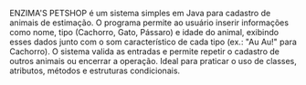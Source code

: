 ENZIMA'S PETSHOP é um sistema simples em Java para cadastro de animais de estimação. O programa permite ao usuário inserir informações como nome, tipo (Cachorro, Gato, Pássaro) e idade do animal, exibindo esses dados junto com o som característico de cada tipo (ex.: "Au Au!" para Cachorro). O sistema valida as entradas e permite repetir o cadastro de outros animais ou encerrar a operação. Ideal para praticar o uso de classes, atributos, métodos e estruturas condicionais.